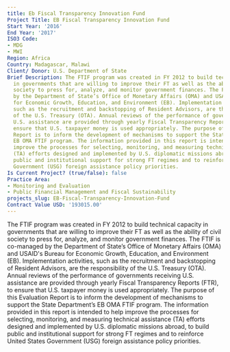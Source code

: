 ```yaml
---
title: Eb Fiscal Transparency Innovation Fund
Project Title: EB Fiscal Transparency Innovation Fund
Start Year: '2016'
End Year: '2017'
ISO3 Code:
- MDG
- MWI
Region: Africa
Country: Madagascar, Malawi
Client/ Donor: U.S. Department of State
Brief Description: The FTIF program was created in FY 2012 to build technical capacity
  in governments that are willing to improve their FT as well as the ability of civil
  society to press for, analyze, and monitor government finances. The FTIF is co-managed
  by the Department of State’s Office of Monetary Affairs (OMA) and USAID's Bureau
  for Economic Growth, Education, and Environment (EB). Implementation activities,
  such as the recruitment and backstopping of Resident Advisors, are the responsibility
  of the U.S. Treasury (OTA). Annual reviews of the performance of governments receiving
  U.S. assistance are provided through yearly Fiscal Transparency Reports (FTR), to
  ensure that U.S. taxpayer money is used appropriately. The purpose of this Evaluation
  Report is to inform the development of mechanisms to support the State Department’s
  EB OMA FTIF program. The information provided in this report is intended to help
  improve the processes for selecting, monitoring, and measuring technical assistance
  (TA) efforts designed and implemented by U.S. diplomatic missions abroad, to build
  public and institutional support for strong FT regimes and to reinforce United States
  Government (USG) foreign assistance policy priorities.
Is Current Project? (true/false): false
Practice Area:
- Monitoring and Evaluation
- Public Financial Management and Fiscal Sustainability
projects_slug: EB-Fiscal-Transparency-Innovation-Fund
Contract Value USD: '193015.00'
---
```


The FTIF program was created in FY 2012 to build technical capacity in governments that are willing to improve their FT as well as the ability of civil society to press for, analyze, and monitor government finances. The FTIF is co-managed by the Department of State’s Office of Monetary Affairs (OMA) and USAID's Bureau for Economic Growth, Education, and Environment (EB). Implementation activities, such as the recruitment and backstopping of Resident Advisors, are the responsibility of the U.S. Treasury (OTA). Annual reviews of the performance of governments receiving U.S. assistance are provided through yearly Fiscal Transparency Reports (FTR), to ensure that U.S. taxpayer money is used appropriately. The purpose of this Evaluation Report is to inform the development of mechanisms to support the State Department’s EB OMA FTIF program. The information provided in this report is intended to help improve the processes for selecting, monitoring, and measuring technical assistance (TA) efforts designed and implemented by U.S. diplomatic missions abroad, to build public and institutional support for strong FT regimes and to reinforce United States Government (USG) foreign assistance policy priorities.

